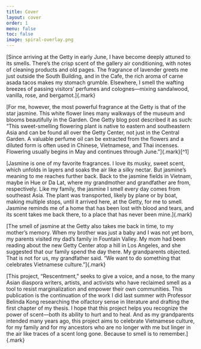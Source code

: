 ```yaml
---
title: Cover
layout: cover
order: 1
menu: false
toc: false
image: spiral-overlay.png
---
```


[Since arriving at the Getty in early June, I have become deeply attuned to its smells. There’s the crisp scent of the gallery air conditioning, with notes of cleaning products and old pages. The fragrance of lavender greets me just outside the South Building, and in the Cafe, the rich aroma of carne asada tacos makes my stomach grumble. Elsewhere, I smell the wafting breezes of passing visitors’ perfumes and colognes—mixing sandalwood, vanilla, rose, and bergamot.]{.mark}

[For me, however, the most powerful fragrance at the Getty is that of the star jasmine. This white flower lines many walkways of the museum and blooms beautifully in the Garden. One Getty blog post described it as such: “This sweet-smelling flowering plant is native to eastern and southeastern Asia and can be found all over the Getty Center, not just in the Central Garden. A valuable perfume oil can be extracted from the flowers and a diluted form is often used in Chinese, Vietnamese, and Thai incenses. Flowering usually begins in May and continues through June.”]{.mark}[^1]

[Jasmine is one of my favorite fragrances. I love its musky, sweet scent, which unfolds in layers and soaks the air like a silky nectar. But jasmine’s meaning to me reaches further back. Back to the jasmine fields in Vietnam, maybe in Hue or Da Lat, where my grandmother and grandfather are from, respectively. Like my family, the jasmine I smell every day comes from southeast Asia. The plant was transported, likely by plane or by boat, making multiple stops, until it arrived here, at the Getty, for me to smell. Jasmine reminds me of a home that has been lost with blood and tears, and its scent takes me back there, to a place that has never been mine.]{.mark}

[The smell of jasmine at the Getty also takes me back in time, to my mother’s memory. When my brother was just a baby and I was not yet born, my parents visited my dad’s family in Fountain Valley. My mom had been reading about the new Getty Center atop a hill in Los Angeles, and she suggested that our family spend the day there. My grandparents objected. That is not for us, my grandfather said. “We want to do something that celebrates Vietnamese culture.”]{.mark}

[This project, “Rescentment,” seeks to give a voice, and a nose, to the many Asian diaspora writers, artists, and activists who have reclaimed smell as a tool to resist marginalization and empower their own communities. This publication is the continuation of the work I did last summer with Professor Belinda Kong researching the olfactory sense in literature and drafting the first chapter of my thesis. I hope that this project helps you recognize the power of scent—both its ability to hurt and to heal. And as my grandparents intended many years ago, this project aims to celebrate Vietnamese culture, for my family and for my ancestors who are no longer with me but linger in the air like traces of a scent long gone. Because to smell is to remember.]{.mark}
